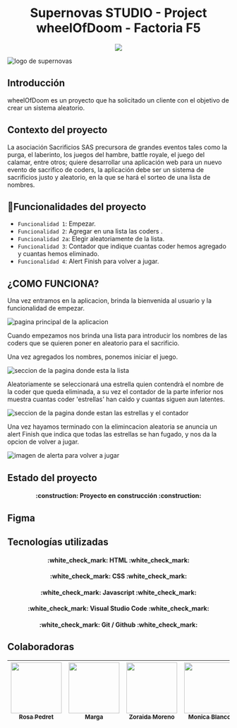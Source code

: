 
<h1 align="center"> Supernovas STUDIO - Project wheelOfDoom - Factoria F5 </h1>
  
  <p align="center">
   <img src="https://img.shields.io/badge/STATUS-EN%20DESAROLLO-green">
   </p>


![logo de supernovas](/img/logo-supernovas.png)
 

## Introducción
  wheelOfDoom es un proyecto que ha solicitado un cliente con el objetivo de crear un sistema aleatorio.

 
## Contexto del proyecto
 La asociación Sacrificios SAS precursora de grandes eventos tales como la purga, el laberinto, los juegos del hambre, battle royale, el juego del calamar, entre otros; quiere desarrollar una aplicación web para un nuevo evento de sacrifico de coders, la aplicación debe ser un sistema de sacrificios justo y aleatorio, en la que se hará el sorteo de una lista de nombres. 

 ## :hammer:Funcionalidades del proyecto

 - `Funcionalidad 1`: Empezar. 
 - `Funcionalidad 2`: Agregar en una lista las coders .
 - `Funcionalidad 2a`: Elegir aleatoriamente de la lista.
 - `Funcionalidad 3`: Contador que indique cuantas coder hemos agregado y cuantas hemos eliminado.
 - `Funcionalidad 4`: Alert Finish para volver a jugar.

## ¿COMO FUNCIONA?
 Una vez entramos en la aplicacion, brinda la bienvenida al usuario y la funcionalidad de empezar.

 ![pagina principal de la aplicacion](/img/pagina-principal.png)

Cuando  empezamos nos brinda una lista para introducir los nombres de las coders que se quieren poner en aleatorio para el sacrificio.

Una vez agregados los nombres, ponemos iniciar el juego. 

![seccion de la pagina donde esta la lista](/img/lista.png)

Aleatoriamente se seleccionará una estrella quien contendrà el nombre de la coder que queda eliminada, a su vez el contador de la parte inferior nos muestra cuantas coder 'estrellas' han caìdo y cuantas siguen aun latentes.

![seccion de la pagina donde estan las estrellas y el contador](/img/jugar.png)

Una vez hayamos terminado con la elimincacion aleatoria se anuncia un alert Finish que indica que todas las estrellas se han fugado, y nos da la opcion de volver a jugar. 

 ![imagen de alerta para volver a jugar](/img/alerta.png)



## Estado del proyecto
<h4 align="center">
:construction: Proyecto en construcción :construction:
</h4>

## Figma

 ## Tecnologías utilizadas
 <h4 align="center">
:white_check_mark: HTML :white_check_mark:
</h4>
<h4 align="center">
:white_check_mark: CSS :white_check_mark: 
</h4>
<h4 align="center">
:white_check_mark: Javascript :white_check_mark:
</h4>
<h4 align="center">
:white_check_mark: Visual Studio Code :white_check_mark:
</h4>
<h4 align="center">
:white_check_mark: Git / Github :white_check_mark:
</h4>



## Colaboradoras

| [<img src="https://avatars.githubusercontent.com/u/131767553?v=4" width=115><br><sub>Rosa Pedret</sub>](https://github.com/Rosapedret2) |  [<img src="https://avatars.githubusercontent.com/u/000?v=4" width=115><br><sub>Marga</sub>]([https://github.com/marga]) |  [<img src="https://avatars.githubusercontent.com/u/131777684?v=4" width=115><br><sub>Zoraida Moreno</sub>](https://github.com/ZoraidaMorenoCadenas) |  [<img src="https://avatars.githubusercontent.com/u/107352744?v=4" width=115><br><sub>Monica Blanco</sub>](https://github.com/mgblanco10) |  [<img src="https://avatars.githubusercontent.com/u/132341389?v=4" width=115><br><sub>Valentina Rios</sub>](https://github.com/valblue21) |
| :---: | :---: | :---: | :---: | :---: | 
